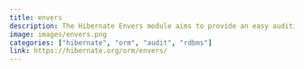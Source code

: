 ```yaml
---
title: envers
description: The Hibernate Envers module aims to provide an easy auditing / versioning solution for entity classes. Works both with Hibernate and JPA.
image: images/envers.png
categories: ["hibernate", "orm", "audit", "rdbms"]
link: https://hibernate.org/orm/envers/
---
```

